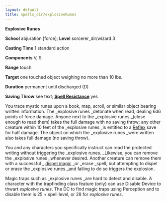 ```yaml
---
layout: default
title: spells_dir/explosiveRunes
---
```

 **Explosive Runes**

**School** abjuration [force]; **Level** sorcerer_dir/wizard 3

**Casting Time** 1 standard action

**Components** V, S

**Range** touch

**Target** one touched object weighing no more than 10 lbs.

**Duration** permanent until discharged (D)

**Saving Throw** see text; **[Spell Resistance](../../glossary#_spell-resistance)** yes

You trace mystic runes upon a book, map, scroll, or similar object bearing written information. The _explosive runes _detonate when read, dealing 6d6 points of force damage. Anyone next to the _explosive runes _(close enough to read them) takes the full damage with no saving throw; any other creature within 10 feet of the _explosive runes _is entitled to a [Reflex](../../combat#_reflex) save for half damage. The object on which the _explosive runes _were written also takes full damage (no saving throw).

You and any characters you specifically instruct can read the protected writing without triggering the _explosive runes. _Likewise, you can remove the _explosive runes _whenever desired. Another creature can remove them with a successful _ [dispel magic](../dispelMagic#_dispel-magic) _or _erase _spell, but attempting to dispel or erase the _explosive runes _and failing to do so triggers the explosion.

Magic traps such as _explosive runes _are hard to detect and disable. A character with the trapfinding class feature (only) can use Disable Device to thwart _explosive runes_. The DC to find magic traps using Perception and to disable them is 25 + spell level, or 28 for _explosive runes_.

